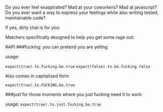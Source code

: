 Do you ever feel exaspirated? Mad at your coworkers? Mad at javascript? Do you ever want a way to express your feelings while also writing tested, maintainable code?

If yes, dirty chai is for you:

Matchers specifically designed to help you get some rage out:

#API
###fucking: 
you can pretend you are yelling

usage:

`expect(true).to.fucking.be.true`
`expect(false).to.be.fucking.false`

Also comes in capitalized form

`expect(true).to.FUCKING.be.true`


###just
for those moments where you just fucking need it to work

usage:
`expect(true).to.just.fucking.be.true`



